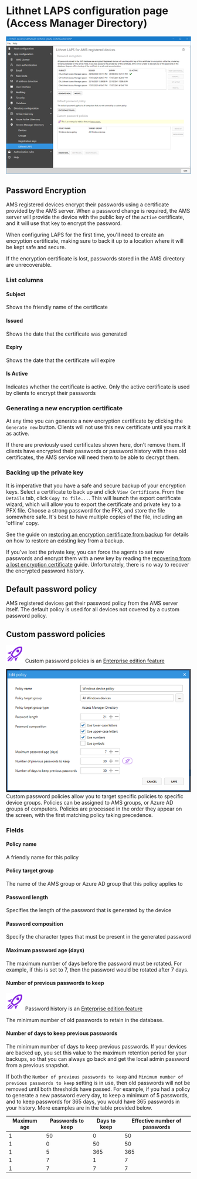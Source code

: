 # Lithnet LAPS configuration page (Access Manager Directory)

![](../../images/ui-page-directory-configuration-access-manager-directory-lithnet-laps.png)

## Password Encryption

AMS registered devices encrypt their passwords using a certificate provided by the AMS server. When a password change is required, the AMS server will provide the device with the public key of the `active` certificate, and it will use that key to encrypt the password.

When configuring LAPS for the first time, you'll need to create an encryption certificate, making sure to back it up to a location where it will be kept safe and secure.

If the encryption certificate is lost, passwords stored in the AMS directory are unrecoverable.

### List columns

#### Subject

Shows the friendly name of the certificate

#### Issued

Shows the date that the certificate was generated

#### Expiry

Shows the date that the certificate will expire

#### Is Active

Indicates whether the certificate is active. Only the active certificate is used by clients to encrypt their passwords

### Generating a new encryption certificate

At any time you can generate a new encryption certificate by clicking the `Generate new` button. Clients will not use this new certificate until you mark it as active.

If there are previously used certificates shown here, don't remove them. If clients have encrypted their passwords or password history with these old certificates, the AMS service will need them to be able to decrypt them.

### Backing up the private key

It is imperative that you have a safe and secure backup of your encryption keys. Select a certificate to back up and click `View Certificate`. From the `Details` tab, click `Copy to file...`. This will launch the export certificate wizard, which will allow you to export the certificate and private key to a PFX file. Choose a strong password for the PFX, and store the file somewhere safe. It's best to have multiple copies of the file, including an 'offline' copy.

See the guide on [restoring an encryption certificate from backup](../advanced-help-topics/backup-and-restore.md) for details on how to restore an existing key from a backup.

If you've lost the private key, you can force the agents to set new passwords and encrypt them with a new key by reading the [recovering from a lost encryption certificate](../advanced-help-topics/recovering-from-a-lost-encryption-certificate.md) guide. Unfortunately, there is no way to recover the encrypted password history.

## Default password policy

AMS registered devices get their password policy from the AMS server itself. The default policy is used for all devices not covered by a custom password policy.

## Custom password policies

![](../../images/badge-enterprise-edition-rocket.svg) Custom password policies is an [Enterprise edition feature](../../access-manager-editions.md)

![](../../images/ui-page-directory-configuration-access-manager-directory-lithnet-laps-edit-policy.png) Custom password policies allow you to target specific policies to specific device groups. Policies can be assigned to AMS groups, or Azure AD groups of computers. Policies are processed in the order they appear on the screen, with the first matching policy taking precedence.

### Fields

#### Policy name

A friendly name for this policy

#### Policy target group

The name of the AMS group or Azure AD group that this policy applies to

#### Password length

Specifies the length of the password that is generated by the device

#### Password composition

Specify the character types that must be present in the generated password

#### Maximum password age (days)

The maximum number of days before the password must be rotated. For example, if this is set to 7, then the password would be rotated after 7 days.

#### Number of previous passwords to keep
![](../../images/badge-enterprise-edition-rocket.svg) Password history is an [Enterprise edition feature](../../access-manager-editions.md)

The minimum number of old passwords to retain in the database.

#### Number of days to keep previous passwords

The minimum number of days to keep previous passwords. If your devices are backed up, you set this value to the maximum retention period for your backups, so that you can always go back and get the local admin password from a previous snapshot.

If both the `Number of previous passwords to keep` and `Minimum number of previous passwords to keep` setting is in use, then old passwords will not be removed until both thresholds have passed. For example, if you had a policy to generate a new password every day, to keep a minimum of 5 passwords, and to keep passwords for 365 days, you would have 365 passwords in your history. More examples are in the table provided below.

|Maximum age|Passwords to keep|Days to keep|Effective number of passwords|
|---|---|---|---|
|1|50|0|50|
|1|0|50|50|
|1|5|365|365|
|1|7|1|7|
|1|7|7|7|

